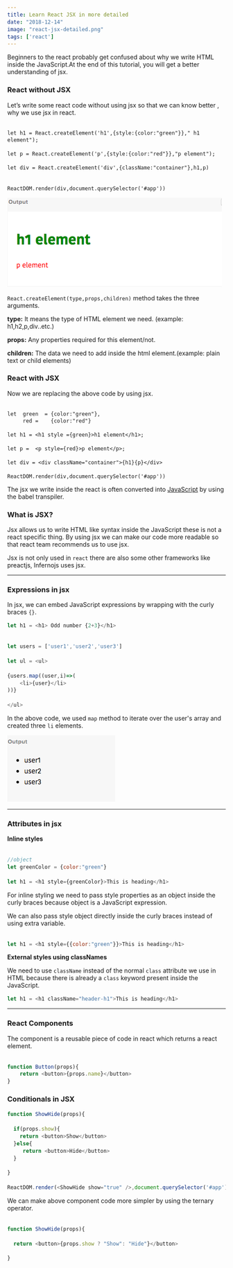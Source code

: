 ```yaml
---
title: Learn React JSX in more detailed
date: "2018-12-14"
image: "react-jsx-detailed.png"
tags: ['react']
---
```


Beginners to the react probably get confused about why we write HTML inside the JavaScript.At the end of this tutorial, you will get a better understanding of jsx.



### React without JSX

Let’s write some react code without using jsx so that we can know better , why we use jsx in react.

```js{1,3,5}

let h1 = React.createElement('h1',{style:{color:"green"}}," h1 element");

let p = React.createElement('p',{style:{color:"red"}},"p element");

let div = React.createElement('div',{className:"container"},h1,p)


ReactDOM.render(div,document.querySelector('#app'))

```
![react without using jsx](./react-withoutjsx.png)


`React.createElement(type,props,children)` method takes the three arguments.

__type:__ It means the type of HTML element we need.
(example: h1,h2,p,div..etc.)

__props:__ Any properties required for this element/not.

__children:__ The data we need to add inside the html element.(example: plain text or child elements)



### React with JSX

Now we are replacing the above code by using jsx.

```js{4,6,8}

let  green  = {color:"green"},
     red =    {color:"red"}

let h1 = <h1 style ={green}>h1 element</h1>;

let p =  <p style={red}>p element</p>;

let div = <div className="container">{h1}{p}</div>

ReactDOM.render(div,document.querySelector('#app'))

```

The jsx we write inside the react is often converted into [JavaScript](#react-without-jsx) by using the babel transpiler.



### What is JSX?

Jsx allows us to write HTML like syntax inside the JavaScript these is not a react specific thing. By using jsx we can make our code more readable so that react team recommends us to use jsx.

Jsx is not only used in `react` there are also some other frameworks like preactjs, Infernojs uses jsx.

---

### Expressions in jsx

In jsx, we can embed JavaScript expressions by wrapping with the curly braces `{}`.

```js
let h1 = <h1> Odd number {2+3}</h1>
```

```js

let users = ['user1','user2','user3']

let ul = <ul>

{users.map((user,i)=>(
    <li>{user}</li>
))}

</ul>

```
In the above code, we used `map` method to iterate over the user's array and created three `li` elements.

![Expressions in jsx](./jsx-users.png)

---

### Attributes in jsx


**Inline styles**

```js

//object
let greenColor = {color:"green"}

let h1 = <h1 style={greenColor}>This is heading</h1>

```

For inline styling we need to pass style properties as an object inside the curly braces because object is a JavaScript expression.

We can also pass style object directly inside the curly braces instead of using extra variable.



```js

let h1 = <h1 style={{color:"green"}}>This is heading</h1>

```

**External styles using classNames**

We need to use `className`  instead of the normal `class` attribute we use in HTML because there is already a `class` keyword present inside the JavaScript.

```js
let h1 = <h1 className="header-h1">This is heading</h1>

```
---

### React Components

The component is a reusable piece of code in react which returns a react element.


```js

function Button(props){
    return <button>{props.name}</button>
}

```


### Conditionals in JSX


```js
function ShowHide(props){

  if(props.show){
    return <button>Show</button>
  }else{
     return <button>Hide</button>
  }

}

ReactDOM.render(<ShowHide show="true" />,document.querySelector('#app'))
```

We can make above component code more simpler by using  the ternary operator.

```js

function ShowHide(props){

  return <button>{props.show ? "Show": "Hide"}</button>

}
```